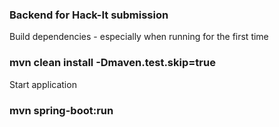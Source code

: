 ### Backend for Hack-It submission


Build dependencies - especially when running for the first time
### mvn clean install -Dmaven.test.skip=true

Start application
### mvn spring-boot:run

